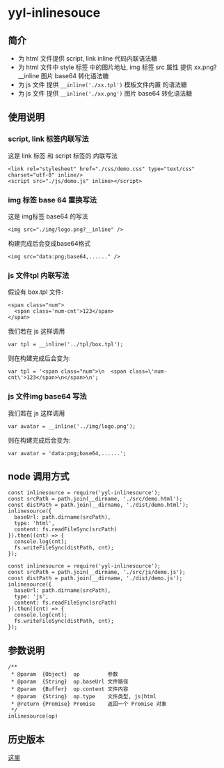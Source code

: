 # yyl-inlinesouce
## 简介
* 为 html 文件提供 script, link inline 代码内联语法糖
* 为 html 文件中 style 标签 中的图片地址, img 标签 src 属性 提供 xx.png?__inline 图片 base64 转化语法糖
* 为 js 文件 提供 `__inline('./xx.tpl')` 模板文件内置 的语法糖
* 为 js 文件 提供 `__inline('./xx.png')` 图片 base64 转化语法糖

## 使用说明
### script, link 标签内联写法

这是 link 标签 和 script 标签的 内联写法
```
<link rel="stylesheet" href="./css/demo.css" type="text/css" charset="utf-8" inline/>
<script src="./js/demo.js" inline></script>
```

### img 标签 base 64 置换写法
这是 img标签 base64 的写法
```
<img src="./img/logo.png?__inline" />
```

构建完成后会变成base64格式
```
<img src="data:png;base64,......" />
```

### js 文件tpl 内联写法
假设有 box.tpl 文件:
```
<span class="num">
  <span class='num-cnt'>123</span>
</span>
```

我们若在 js 这样调用
```
var tpl = __inline('../tpl/box.tpl');
```

则在构建完成后会变为:
```
var tpl = '<span class="num">\n  <span class=\'num-cnt\'>123</span>\n</span>\n';
```
### js 文件img base64 写法

我们若在 js 这样调用
```
var avatar = __inline('../img/logo.png');
```

则在构建完成后会变为:
```
var avatar = 'data:png;base64,......';
```

## node 调用方式
```
const inlinesource = require('yyl-inlinesource');
const srcPath = path.join(__dirname, './src/demo.html');
const distPath = path.join(__dirname, './dist/demo.html');
inlinesource({
  baseUrl: path.dirname(srcPath),
  type: 'html',
  content: fs.readFileSync(srcPath)
}).then((cnt) => {
  console.log(cnt);
  fs.writeFileSync(distPath, cnt);
});
```

```
const inlinesource = require('yyl-inlinesource');
const srcPath = path.join(__dirname, './src/js/demo.js');
const distPath = path.join(__dirname, './dist/demo.js');
inlinesource({
  baseUrl: path.dirname(srcPath),
  type: 'js',
  content: fs.readFileSync(srcPath)
}).then((cnt) => {
  console.log(cnt);
  fs.writeFileSync(distPath, cnt);
});
```

## 参数说明
```
/**
 * @param  {Object}  op         参数
 * @param  {String}  op.baseUrl 文件路径
 * @param  {Buffer}  op.content 文件内容 
 * @param  {String}  op.type    文件类型, js|html
 * @return {Promise} Promise    返回一个 Promise 对象
 */
inlinesource(op)
```

## 历史版本
[这里](./history.md)
